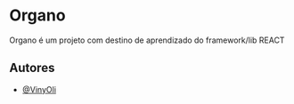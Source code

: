 
# Organo

Organo é um projeto com destino de aprendizado do framework/lib REACT


## Autores

- [@VinyOli](https://www.github.com/VinyOli)

